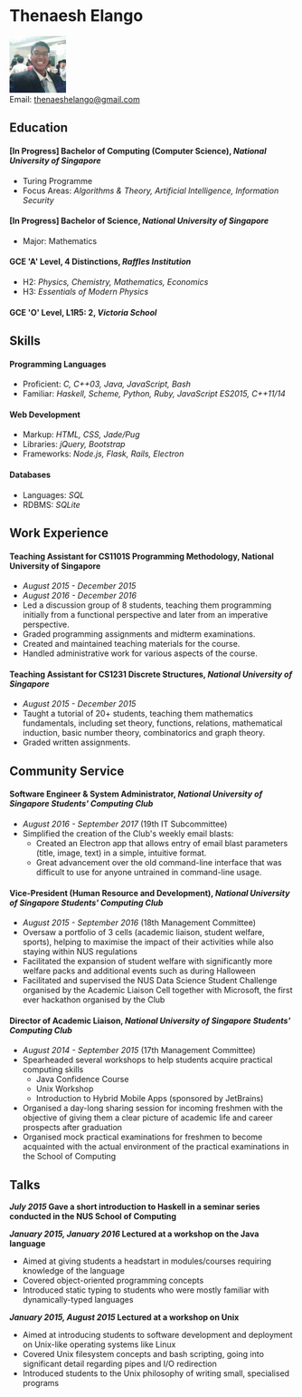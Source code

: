 # Thenaesh Elango

<img src="ThenaeshElango.jpg" width="100" /> <br>
Email: [thenaeshelango@gmail.com](thenaeshelango@gmail.com)<br>


## Education


#### [In Progress] Bachelor of Computing (Computer Science), _National University of Singapore_

* Turing Programme
* Focus Areas: _Algorithms & Theory, Artificial Intelligence, Information Security_


#### [In Progress] Bachelor of Science, _National University of Singapore_

* Major: Mathematics


#### GCE 'A' Level, 4 Distinctions, _Raffles Institution_

* H2: _Physics, Chemistry, Mathematics, Economics_
* H3: _Essentials of Modern Physics_

#### GCE 'O' Level, L1R5: 2, _Victoria School_


## Skills


#### Programming Languages

  * Proficient: _C, C++03, Java, JavaScript, Bash_
  * Familiar: _Haskell, Scheme, Python, Ruby, JavaScript ES2015, C++11/14_

#### Web Development

  * Markup: _HTML, CSS, Jade/Pug_
  * Libraries: _jQuery, Bootstrap_
  * Frameworks: _Node.js, Flask, Rails, Electron_

#### Databases

  * Languages: _SQL_
  * RDBMS: _SQLite_


## Work Experience


#### Teaching Assistant for CS1101S Programming Methodology, __National University of Singapore__

* _August 2015 - December 2015_
* _August 2016 - December 2016_
* Led a discussion group of 8 students, teaching them programming initially from a functional perspective and later from an imperative perspective.
* Graded programming assignments and midterm examinations.
* Created and maintained teaching materials for the course.
* Handled administrative work for various aspects of the course.


#### Teaching Assistant for CS1231 Discrete Structures, _National University of Singapore_

* _August 2015 - December 2015_
* Taught a tutorial of 20+ students, teaching them mathematics fundamentals, including set theory, functions, relations, mathematical induction, basic number theory, combinatorics and graph theory.
* Graded written assignments.


## Community Service


#### Software Engineer & System Administrator, _National University of Singapore Students' Computing Club_

* _August 2016 - September 2017_ (19th IT Subcommittee)
* Simplified the creation of the Club's weekly email blasts:
  * Created an Electron app that allows entry of email blast parameters (title, image, text) in a simple, intuitive format.
  * Great advancement over the old command-line interface that was difficult to use for anyone untrained in command-line usage.


#### Vice-President (Human Resource and Development), _National University of Singapore Students' Computing Club_

* _August 2015 - September 2016_ (18th Management Committee)
* Oversaw a portfolio of 3 cells (academic liaison, student welfare, sports), helping to maximise the impact of their activities while also staying within NUS regulations
* Facilitated the expansion of student welfare with significantly more welfare packs and additional events such as during Halloween
* Facilitated and supervised the NUS Data Science Student Challenge organised by the Academic Liaison Cell together with Microsoft, the first ever hackathon organised by the Club


#### Director of Academic Liaison, _National University of Singapore Students' Computing Club_

* _August 2014 - September 2015_ (17th Management Committee)
* Spearheaded several workshops to help students acquire practical computing skills
  * Java Confidence Course
  * Unix Workshop
  * Introduction to Hybrid Mobile Apps (sponsored by JetBrains)
* Organised a day-long sharing session for incoming freshmen with the objective of giving them a clear picture of academic life and career prospects after graduation
* Organised mock practical examinations for freshmen to become acquainted with the actual environment of the practical examinations in the School of Computing



## Talks

**_July 2015_ Gave a short introduction to Haskell in a seminar series conducted in the NUS School of Computing**


**_January 2015, January 2016_ Lectured at a workshop on the Java language**

* Aimed at giving students a headstart in modules/courses requiring knowledge of the language
* Covered object-oriented programming concepts
* Introduced static typing to students who were mostly familiar with dynamically-typed languages


**_January 2015, August 2015_ Lectured at a workshop on Unix**

* Aimed at introducing students to software development and deployment on Unix-like operating systems like Linux
* Covered Unix filesystem concepts and bash scripting, going into significant detail regarding pipes and I/O redirection
* Introduced students to the Unix philosophy of writing small, specialised programs
